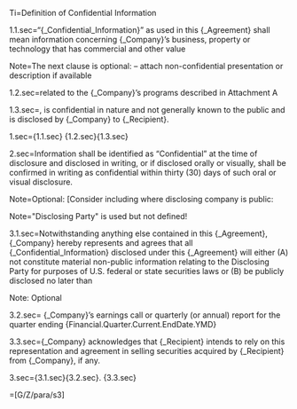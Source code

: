 Ti=Definition of Confidential Information

1.1.sec=“{_Confidential_Information}” as used in this {_Agreement} shall mean information concerning {_Company}’s business, property or technology that has commercial and other value

Note=The next clause is optional:  – attach non-confidential presentation or description if available

1.2.sec=related to the {_Company}’s programs described in Attachment A

1.3.sec=, is confidential in nature and not generally known to the public and is disclosed by {_Company} to {_Recipient}.

1.sec={1.1.sec} {1.2.sec}{1.3.sec}

2.sec=Information shall be identified as “Confidential” at the time of disclosure and disclosed in writing, or if disclosed orally or visually, shall be confirmed in writing as confidential within thirty (30) days of such oral or visual disclosure.

Note=Optional: [Consider including where disclosing company is public:

Note="Disclosing Party" is used but not defined!

3.1.sec=Notwithstanding anything else contained in this {_Agreement},  {_Company} hereby represents and agrees that all {_Confidential_Information} disclosed under this {_Agreement} will either (A) not constitute material non-public information relating to the Disclosing Party for purposes of U.S. federal or state securities laws or (B) be publicly disclosed no later than

Note: Optional

3.2.sec=&nbsp;{_Company}’s earnings call or quarterly (or annual) report for the quarter ending {Financial.Quarter.Current.EndDate.YMD}

3.3.sec={_Company} acknowledges that {_Recipient} intends to rely on this representation and agreement in selling securities acquired by {_Recipient} from {_Company}, if any.

3.sec={3.1.sec}{3.2.sec}. {3.3.sec}

=[G/Z/para/s3]
